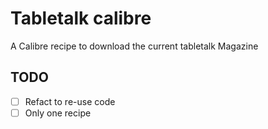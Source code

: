 # Tabletalk calibre

A Calibre recipe to download the current tabletalk Magazine

## TODO

* [ ] Refact to re-use code
* [ ] Only one recipe
